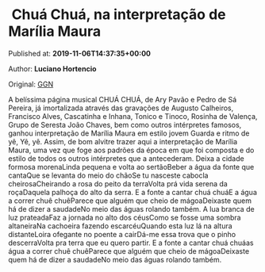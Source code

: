 
#  Chuá Chuá, na interpretação de Marília Maura

Published at: **2019-11-06T14:37:35+00:00**

Author: **Luciano Hortencio**

Original: [GGN](https://jornalggn.com.br/musica/chua-chua-na-interpretacao-de-marilia-moura/)

A belíssima página musical CHUÁ CHUÁ, de Ary Pavão e Pedro de Sá Pereira, já imortalizada através das gravações de Augusto Calheiros, Francisco Alves, Cascatinha e Inhana, Tonico e Tinoco, Rosinha de Valença, Grupo de Seresta João Chaves, bem como outros intérpretes famosos, ganhou interpretação de Marília Maura em estilo jovem Guarda e ritmo de yê, Yê, yê.
Assim, de bom alvitre trazer aqui a interpretação de Marília Maura, uma vez que foge aos padrões da época em que foi composta e do estilo de todos os outros intérpretes que a antecederam.
Deixa a cidade formosa morenaLinda pequena e volta ao sertãoBeber a água da fonte que cantaQue se levanta do meio do chãoSe tu nasceste cabocla cheirosaCheirando a rosa do peito da terraVolta prá vida serena da roçaDaquela palhoça do alto da serra.
E a fonte a cantar chuá chuáE a água a correr chuê chuêParece que alguém que cheio de mágoaDeixaste quem há de dizer a saudadeNo meio das águas rolando também.
A lua branca de luz prateadaFaz a jornada no alto dos céusComo se fosse uma sombra altaneiraNa cachoeira fazendo escarcéuQuando esta luz lá na altura distanteLoira ofegante no poente a cairDá-me essa trova que o pinho descerraVolta pra terra que eu quero partir.
E a fonte a cantar chuá chuáas água a correr chuê chuêParece que alguém que cheio de mágoaDeixaste quem há de dizer a saudadeNo meio das águas rolando também.
